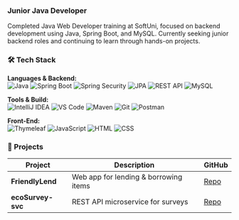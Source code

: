 ### Junior Java Developer

Completed Java Web Developer training at SoftUni, focused on backend development using Java, Spring Boot, and MySQL.
Currently seeking junior backend roles and continuing to learn through hands-on projects.

### 🛠 Tech Stack

**Languages & Backend:**  
![Java](https://img.shields.io/badge/Java-ED8B00?style=flat-square&logo=java&logoColor=white)
![Spring Boot](https://img.shields.io/badge/Spring_Boot-6DB33F?style=flat-square&logo=spring-boot&logoColor=white)
![Spring Security](https://img.shields.io/badge/Spring_Security-6DB33F?style=flat-square&logo=spring-security&logoColor=white)
![JPA](https://img.shields.io/badge/JPA_(Hibernate)-59666C?style=flat-square)
![REST API](https://img.shields.io/badge/REST_API-003366?style=flat-square)
![MySQL](https://img.shields.io/badge/MySQL-4479A1?style=flat-square&logo=mysql&logoColor=white)

**Tools & Build:**  
![IntelliJ IDEA](https://img.shields.io/badge/IntelliJ_IDEA-000000?style=flat-square&logo=intellij-idea&logoColor=white)
![VS Code](https://img.shields.io/badge/VS_Code-007ACC?style=flat-square&logo=visual-studio-code&logoColor=white)
![Maven](https://img.shields.io/badge/Maven-C71A36?style=flat-square&logo=apache-maven&logoColor=white)
![Git](https://img.shields.io/badge/Git-F05032?style=flat-square&logo=git&logoColor=white)
![Postman](https://img.shields.io/badge/Postman-FF6C37?style=flat-square&logo=postman&logoColor=white)

**Front-End:**  
![Thymeleaf](https://img.shields.io/badge/Thymeleaf-005F0F?style=flat-square&logo=thymeleaf&logoColor=white)
![JavaScript](https://img.shields.io/badge/JavaScript-F7DF1E?style=flat-square&logo=javascript&logoColor=black)
![HTML](https://img.shields.io/badge/HTML5-E34F26?style=flat-square&logo=html5&logoColor=white)
![CSS](https://img.shields.io/badge/CSS3-1572B6?style=flat-square&logo=css3&logoColor=white)


### 📁 Projects

| Project | Description | GitHub |
|--------|-------------|--------|
| **FriendlyLend** | Web app for lending & borrowing items | [Repo](https://github.com/Boryana-Mihaylova/friendly-lend-app) |
| **ecoSurvey-svc** | REST API microservice for surveys | [Repo](https://github.com/Boryana-Mihaylova/ecoSurvey-svc) |

